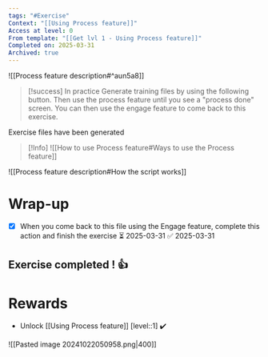 ```yaml
---
tags: "#Exercise"
Context: "[[Using Process feature]]"
Access at level: 0
From template: "[[Get lvl 1 - Using Process feature]]"
Completed on: 2025-03-31
Archived: true
---
```



![[Process feature description#^aun5a8]]

> [!success] In practice
> Generate training files by using the following button. Then use the process feature until you see a "process done" screen. You can then use the engage feature to come back to this exercise.

Exercise files have been generated

>[!Info]
>![[How to use Process feature#Ways to use the Process feature]]

![[Process feature description#How the script works]]
# Wrap-up

- [x] When you come back to this file using the Engage feature, complete this action and finish the exercise ⏳ 2025-03-31 ✅ 2025-03-31

## Exercise completed ! 👍 

# Rewards

- Unlock [[Using Process feature]] [level::1] ✔️

![[Pasted image 20241022050958.png|400]]


